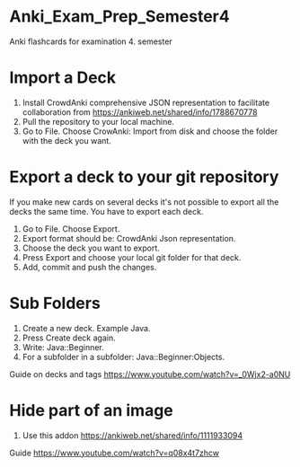 # Anki_Exam_Prep_Semester4
Anki flashcards for examination 4. semester

# Import a Deck
1. Install CrowdAnki comprehensive JSON representation to facilitate collaboration from https://ankiweb.net/shared/info/1788670778
2. Pull the repository to your local machine.
3. Go to File. Choose CrowAnki: Import from disk and choose the folder with the deck you want.

# Export a deck to your git repository
If you make new cards on several decks it's not possible to export all the decks the same time. You have to export each deck.
1. Go to File. Choose Export. 
2. Export format should be: CrowdAnki Json representation.
3. Choose the deck you want to export.
4. Press Export and choose your local git folder for that deck.
5. Add, commit and push the changes.

# Sub Folders
1. Create a new deck. Example Java.
2. Press Create deck again.
3. Write: Java::Beginner.
4. For a subfolder in a subfolder: Java::Beginner:Objects.

Guide on decks and tags https://www.youtube.com/watch?v=_0Wjx2-a0NU

# Hide part of an image
1. Use this addon https://ankiweb.net/shared/info/1111933094

Guide https://www.youtube.com/watch?v=q08x4t7zhcw
